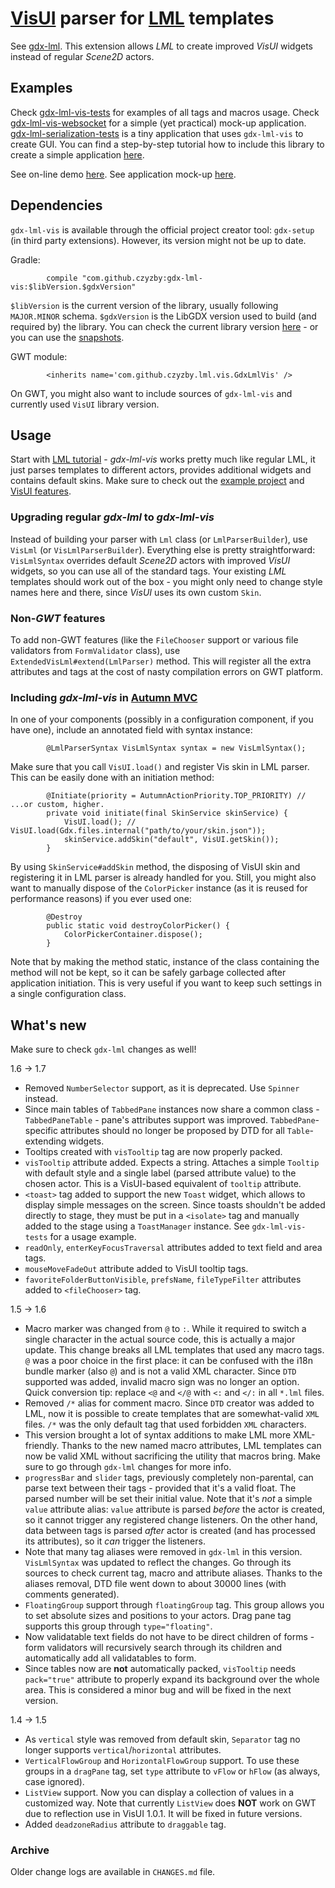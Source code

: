 # [VisUI](https://github.com/kotcrab/VisEditor/wiki/VisUI) parser for [LML](http://github.com/czyzby/gdx-lml) templates

See [gdx-lml](../lml). This extension allows *LML* to create improved *VisUI* widgets instead of regular *Scene2D* actors.

## Examples

Check [gdx-lml-vis-tests](../examples/gdx-lml-vis-tests) for examples of all tags and macros usage. Check [gdx-lml-vis-websocket](../examples/gdx-lml-vis-websocket) for a simple (yet practical) mock-up application. [gdx-lml-serialization-tests](../examples/gdx-websocket-serialization-tests) is a tiny application that uses `gdx-lml-vis` to create GUI. You can find a step-by-step tutorial how to include this library to create a simple application [here](https://github.com/czyzby/gdx-lml/wiki/Your-first-LML-application).

See on-line demo [here](http://czyzby.github.io/gdx-lml/lml-vis). See application mock-up [here](http://czyzby.github.io/gdx-lml/lml-vis-websocket).

## Dependencies

`gdx-lml-vis` is available through the official project creator tool: `gdx-setup` (in third party extensions). However, its version might not be up to date.

Gradle:
```
        compile "com.github.czyzby:gdx-lml-vis:$libVersion.$gdxVersion"
```
`$libVersion` is the current version of the library, usually following `MAJOR.MINOR` schema. `$gdxVersion` is the LibGDX version used to build (and required by) the library. You can check the current library version [here](http://search.maven.org/#search|ga|1|g%3A%22com.github.czyzby%22) - or you can use the [snapshots](https://oss.sonatype.org/content/repositories/snapshots/com/github/czyzby/).

GWT module:
```
        <inherits name='com.github.czyzby.lml.vis.GdxLmlVis' />
```
On GWT, you might also want to include sources of `gdx-lml-vis` and currently used `VisUI` library version.

## Usage

Start with [LML tutorial](https://github.com/czyzby/gdx-lml/wiki/LibGDX-Markup-Language) - *gdx-lml-vis* works pretty much like regular LML, it just parses templates to different actors, provides additional widgets and contains default skins. Make sure to check out the [example project](../examples/gdx-lml-vis-tests) and [VisUI features](https://github.com/kotcrab/VisEditor/wiki/VisUI).

### Upgrading regular *gdx-lml* to *gdx-lml-vis*

Instead of building your parser with `Lml` class (or `LmlParserBuilder`), use `VisLml` (or `VisLmlParserBuilder`). Everything else is pretty straightforward: `VisLmlSyntax` overrides default *Scene2D* actors with improved *VisUI* widgets, so you can use all of the standard tags. Your existing *LML* templates should work out of the box - you might only need to change style names here and there, since *VisUI* uses its own custom `Skin`.

### Non-*GWT* features

To add non-GWT features (like the `FileChooser` support or various file validators from `FormValidator` class), use `ExtendedVisLml#extend(LmlParser)` method. This will register all the extra attributes and tags at the cost of nasty compilation errors on GWT platform.

### Including *gdx-lml-vis* in [Autumn MVC](../mvc)

In one of your components (possibly in a configuration component, if you have one), include an annotated field with syntax instance:

```
        @LmlParserSyntax VisLmlSyntax syntax = new VisLmlSyntax();
```

Make sure that you call `VisUI.load()` and register Vis skin in LML parser. This can be easily done with an initiation method:

```
        @Initiate(priority = AutumnActionPriority.TOP_PRIORITY) // ...or custom, higher.
        private void initiate(final SkinService skinService) {
            VisUI.load(); // VisUI.load(Gdx.files.internal("path/to/your/skin.json"));
            skinService.addSkin("default", VisUI.getSkin());
        }
```

By using `SkinService#addSkin` method, the disposing of VisUI skin and registering it in LML parser is already handled for you. Still, you might also want to manually dispose of the `ColorPicker` instance (as it is reused for performance reasons) if you ever used one:

```
        @Destroy
        public static void destroyColorPicker() {
            ColorPickerContainer.dispose();
        }
```

Note that by making the method static, instance of the class containing the method will not be kept, so it can be safely garbage collected after application initiation. This is very useful if you want to keep such settings in a single configuration class.

## What's new

Make sure to check `gdx-lml` changes as well!

1.6 -> 1.7

- Removed `NumberSelector` support, as it is deprecated. Use `Spinner` instead.
- Since main tables of `TabbedPane` instances now share a common class - `TabbedPaneTable` - pane's attributes support was improved. `TabbedPane`-specific attributes should no longer be proposed by DTD for all `Table`-extending widgets.
- Tooltips created with `visTooltip` tag are now properly packed.
- `visTooltip` attribute added. Expects a string. Attaches a simple `Tooltip` with default style and a single label (parsed attribute value) to the chosen actor. This is a VisUI-based equivalent of `tooltip` attribute.
- `<toast>` tag added to support the new `Toast` widget, which allows to display simple messages on the screen. Since toasts shouldn't be added directly to stage, they must be put in a `<isolate>` tag and manually added to the stage using a `ToastManager` instance. See `gdx-lml-vis-tests` for a usage example.
- `readOnly`, `enterKeyFocusTraversal` attributes added to text field and area tags.
- `mouseMoveFadeOut` attribute added to VisUI tooltip tags.
- `favoriteFolderButtonVisible`, `prefsName`, `fileTypeFilter` attributes added to `<fileChooser>` tag.

1.5 -> 1.6

- Macro marker was changed from `@` to `:`. While it required to switch a single character in the actual source code, this is actually a major update. This change breaks all LML templates that used any macro tags. `@` was a poor choice in the first place: it can be confused with the i18n bundle marker (also `@`) and is not a valid XML character. Since `DTD` supported was added, invalid macro sign was no longer an option. Quick conversion tip: replace `<@` and `</@` with `<:` and `</:` in all `*.lml` files.
- Removed `/*` alias for comment macro. Since `DTD` creator was added to LML, now it is possible to create templates that are somewhat-valid `XML` files. `/*` was the only default tag that used forbidden `XML` characters.
- This version brought a lot of syntax additions to make LML more XML-friendly. Thanks to the new named macro attributes, LML templates can now be valid XML without sacrificing the utility that macros bring. Make sure to go through `gdx-lml` changes for more info.
- `progressBar` and `slider` tags, previously completely non-parental, can parse text between their tags - provided that it's a valid float. The parsed number will be set their initial value. Note that it's *not* a simple `value` attribute alias: `value` attribute is parsed *before* the actor is created, so it cannot trigger any registered change listeners. On the other hand, data between tags is parsed *after* actor is created (and has processed its attributes), so it *can* trigger the listeners.
- Note that many tag aliases were removed in `gdx-lml` in this version. `VisLmlSyntax` was updated to reflect the changes. Go through its sources to check current tag, macro and attribute aliases. Thanks to the aliases removal, DTD file went down to about 30000 lines (with comments generated).
- `FloatingGroup` support through `floatingGroup` tag. This group allows you to set absolute sizes and positions to your actors. Drag pane tag supports this group through `type="floating"`.
- Now validatable text fields do not have to be direct children of forms - form validators will recursively search through its children and automatically add all validatables to form.
- Since tables now are **not** automatically packed, `visTooltip` needs `pack="true"` attribute to properly expand its background over the whole area. This is considered a minor bug and will be fixed in the next version.

1.4 -> 1.5

- As `vertical` style was removed from default skin, `Separator` tag no longer supports `vertical`/`horizontal` attributes.
- `VerticalFlowGroup` and `HorizontalFlowGroup` support. To use these groups in a `dragPane` tag, set `type` attribute to `vFlow` or `hFlow` (as always, case ignored).
- `ListView` support. Now you can display a collection of values in a customized way. Note that currently `ListView` does **NOT** work on GWT due to reflection use in VisUI 1.0.1. It will be fixed in future versions.
- Added `deadzoneRadius` attribute to `draggable` tag.

### Archive
Older change logs are available in `CHANGES.md` file.
